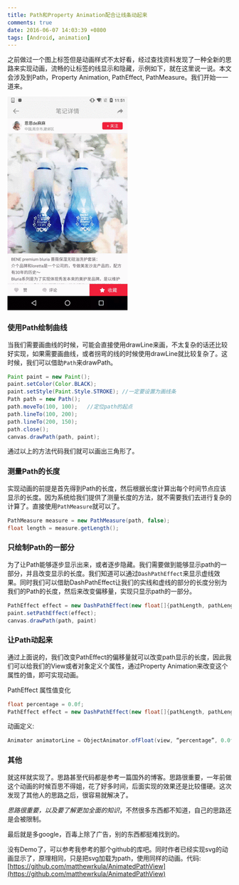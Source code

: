 ```yaml
---
title: Path和Property Animation配合让线条动起来   
comments: true   
date: 2016-06-07 14:03:39 +0800
tags: [Android, animation]
---
```



之前做过一个图上标签但是动画样式不太好看，经过查找资料发现了一种全新的思路来实现动画，流畅的让标签的线显示和隐藏，示例如下，就在这里说一说。本文会涉及到Path，Property Animation, PathEffect, PathMeasure。我们开始一一道来。

<!--more-->

![示例](/images/tag_animation.gif)



### 使用Path绘制曲线

当我们需要画曲线的时候，可能会直接使用drawLine来画，不太复杂的话还比较好实现，如果需要画曲线，或者拐弯的线的时候使用drawLine就比较复杂了。这时候，我们可以借助`Path`来drawPath。

```java
Paint paint = new Paint();
paint.setColor(Color.BLACK);
paint.setStyle(Paint.Style.STROKE); //一定要设置为画线条
Path path = new Path();
path.moveTo(100, 100);   //定位path的起点
path.lineTo(100, 200);
path.lineTo(200, 150);
path.close();
canvas.drawPath(path, paint);
```

通过以上的方法代码我们就可以画出三角形了。

### 测量Path的长度

实现动画的前提是首先得到Path的长度，然后根据长度计算出每个时间节点应该显示的长度。因为系统给我们提供了测量长度的方法，就不需要我们去进行复杂的计算了。直接使用`PathMeasure`就可以了。

```java
PathMeasure measure = new PathMeasure(path, false);
float length = measure.getLength();
```

### 只绘制Path的一部分

为了让Path能够逐步显示出来，或者逐步隐藏。我们需要做到能够显示path的一部分，并且改变显示的长度。我们知道可以通过`DashPathEffect`来显示虚线效果。同时我们可以借助DashPathEffect让我们的实线和虚线的部分的长度分别为我们的Path的长度，然后来改变偏移量，实现只显示path的一部分。

```java
PathEffect effect = new DashPathEffect(new float[]{pathLength, pathLength}, pathLength/2);
paint.setPathEffect(effect);
canvas.drawPath(path, paint)
```

### 让Path动起来

通过上面说的，我们改变PathEffect的偏移量就可以改变path显示的长度，因此我们可以给我们的View或者对象定义个属性，通过Property Animation来改变这个属性的值，即可实现动画。

PathEffect 属性值变化
   
```java
float percentage = 0.0f;
PathEffect effect = new DashPathEffect(new float[]{pathLength, pathLength}, pathLength - pathLength*percentage);
```

动画定义:

```java
Animator animatorLine = ObjectAnimator.ofFloat(view, “percentage”, 0.0f, 1.0f);
```

### 其他
就这样就实现了。思路甚至代码都是参考一篇国外的博客。思路很重要，一年前做这个动画的时候百思不得姐，花了好多时间，后面实现的效果还是比较僵硬。这次发现了其他人的思路之后，很容易就解决了。

*思路很重要，以及要了解更加全面的知识*，不然很多东西都不知道，自己的思路还是会被限制。

最后就是多google，百毒上除了广告，别的东西都挺难找到的。

没有Demo了，可以参考我参考的那个github的库吧。同时作者已经实现svg的动画显示了，原理相同，只是把svg加载为path，使用同样的动画。代码:[https://github.com/matthewrkula/AnimatedPathView](https://github.com/matthewrkula/AnimatedPathView)

